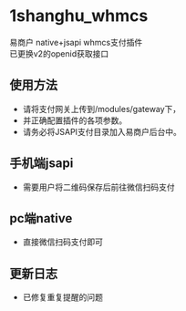 # 1shanghu_whmcs
易商户 native+jsapi whmcs支付插件  
已更换v2的openid获取接口

## 使用方法
* 请将支付网关上传到/modules/gateway下，
* 并正确配置插件的各项参数。
* 请务必将JSAPI支付目录加入易商户后台中。

## 手机端jsapi
* 需要用户将二维码保存后前往微信扫码支付

## pc端native
* 直接微信扫码支付即可

## 更新日志
* 已修复重复提醒的问题